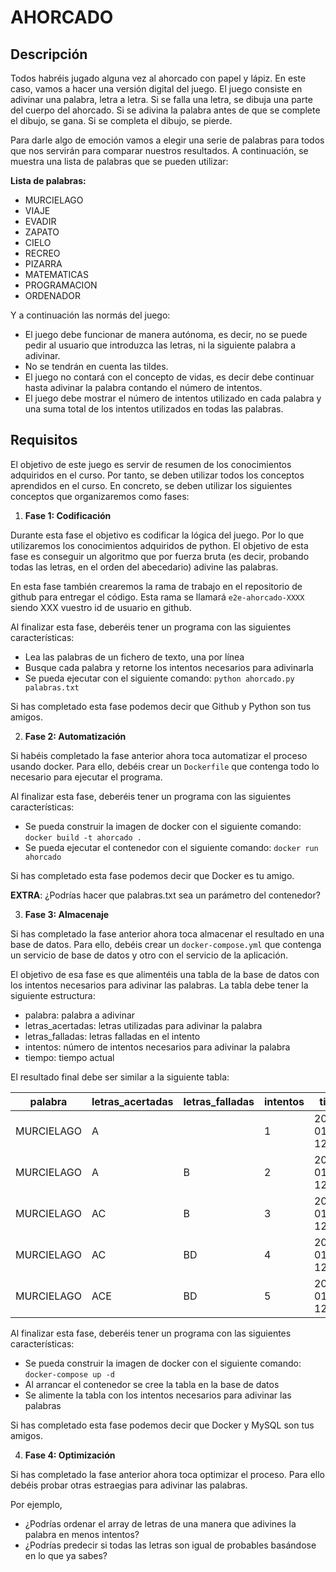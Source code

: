 # AHORCADO

## Descripción

Todos habréis jugado alguna vez al ahorcado con papel y lápiz. En este caso, vamos a hacer una versión digital del juego. El juego consiste en adivinar una palabra, letra a letra. Si se falla una letra, se dibuja una parte del cuerpo del ahorcado. Si se adivina la palabra antes de que se complete el dibujo, se gana. Si se completa el dibujo, se pierde.

Para darle algo de emoción vamos a elegir una serie de palabras para todos que nos servirán para comparar nuestros resultados. A continuación, se muestra una lista de palabras que se pueden utilizar:

**Lista de palabras:**

- MURCIELAGO
- VIAJE
- EVADIR
- ZAPATO
- CIELO
- RECREO
- PIZARRA
- MATEMATICAS
- PROGRAMACION
- ORDENADOR

Y a continuación las normás del juego:

- El juego debe funcionar de manera autónoma, es decir, no se puede pedir al usuario que introduzca las letras, ni la siguiente palabra a adivinar.
- No se tendrán en cuenta las tildes.
- El juego no contará con el concepto de vidas, es decir debe continuar hasta adivinar la palabra contando el número de intentos.
- El juego debe mostrar el número de intentos utilizado en cada palabra y una suma total de los intentos utilizados en todas las palabras.

## Requisitos

El objetivo de este juego es servir de resumen de los conocimientos adquiridos en el curso. Por tanto, se deben utilizar todos los conceptos aprendidos en el curso. En concreto, se deben utilizar los siguientes conceptos que organizaremos como fases:

1. **Fase 1: Codificación**

Durante esta fase el objetivo es codificar la lógica del juego. Por lo que utilizaremos los conocimientos adquiridos de python. El objetivo de esta fase es conseguir un algoritmo que por fuerza bruta (es decir, probando todas las letras, en el orden del abecedario) adivine las palabras.

En esta fase también crearemos la rama de trabajo en el repositorio de github para entregar el código. Esta rama se llamará `e2e-ahorcado-XXXX` siendo XXX vuestro id de usuario en github.

Al finalizar esta fase, deberéis tener un programa con las siguientes características:

- Lea las palabras de un fichero de texto, una por línea
- Busque cada palabra y retorne los intentos necesarios para adivinarla
- Se pueda ejecutar con el siguiente comando: `python ahorcado.py palabras.txt`

Si has completado esta fase podemos decir que Github y Python son tus amigos.

2. **Fase 2: Automatización**

Si habéis completado la fase anterior ahora toca automatizar el proceso usando docker. Para ello, debéis crear un `Dockerfile` que contenga todo lo necesario para ejecutar el programa. 

Al finalizar esta fase, deberéis tener un programa con las siguientes características:

- Se pueda construir la imagen de docker con el siguiente comando: `docker build -t ahorcado .`
- Se pueda ejecutar el contenedor con el siguiente comando: `docker run ahorcado`

Si has completado esta fase podemos decir que Docker es tu amigo.

**EXTRA**: ¿Podrías hacer que palabras.txt sea un parámetro del contenedor?

3. **Fase 3: Almacenaje**

Si has completado la fase anterior ahora toca almacenar el resultado en una base de datos. Para ello, debéis crear un `docker-compose.yml` que contenga un servicio de base de datos y otro con el servicio de la aplicación.

El objetivo de esa fase es que alimentéis una tabla de la base de datos con los intentos necesarios para adivinar las palabras. La tabla debe tener la siguiente estructura:

- palabra: palabra a adivinar
- letras_acertadas: letras utilizadas para adivinar la palabra
- letras_falladas: letras falladas en el intento
- intentos: número de intentos necesarios para adivinar la palabra
- tiempo: tiempo actual

El resultado final debe ser similar a la siguiente tabla:

| palabra | letras_acertadas | letras_falladas | intentos | tiempo |
|---------|------------------|-----------------|----------|--------|
| MURCIELAGO | A |  | 1 | 2021-01-01 12:00:00 |
| MURCIELAGO | A | B | 2 | 2021-01-01 12:01:00 |
| MURCIELAGO | AC | B | 3 | 2021-01-01 12:02:00 |
| MURCIELAGO | AC | BD | 4 | 2021-01-01 12:04:00 |
| MURCIELAGO | ACE | BD | 5 | 2021-01-01 12:05:00 |

Al finalizar esta fase, deberéis tener un programa con las siguientes características:

- Se pueda construir la imagen de docker con el siguiente comando: `docker-compose up -d`
- Al arrancar el contenedor se cree la tabla en la base de datos
- Se alimente la tabla con los intentos necesarios para adivinar las palabras

Si has completado esta fase podemos decir que Docker y MySQL son tus amigos.

4. **Fase 4: Optimización**

Si has completado la fase anterior ahora toca optimizar el proceso. Para ello debéis probar otras estraegias para adivinar las palabras. 

Por ejemplo, 

- ¿Podrías ordenar el array de letras de una manera que adivines la palabra en menos intentos?
- ¿Podrías predecir si todas las letras son igual de probables basándose en lo que ya sabes?
